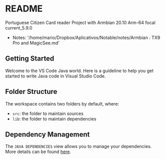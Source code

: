 # README

Portuguese Citizen Card reader Project with Armbian 20.10 Arm-64 focal current_5.9.0

- Notes: '/home/mario/Dropbox/Aplicativos/Notable/notes/Armbian : TX9 Pro and MagicSee.md'

## Getting Started

Welcome to the VS Code Java world. Here is a guideline to help you get started to write Java code in Visual Studio Code.

## Folder Structure

The workspace contains two folders by default, where:

- `src`: the folder to maintain sources
- `lib`: the folder to maintain dependencies

## Dependency Management

The `JAVA DEPENDENCIES` view allows you to manage your dependencies. More details can be found [here](https://github.com/microsoft/vscode-java-pack/blob/master/release-notes/v0.9.0.md#work-with-jar-files-directly).
